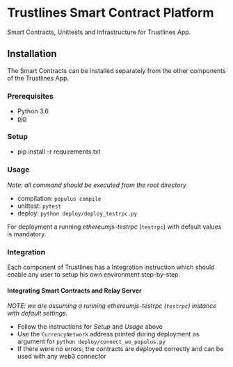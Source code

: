 # Trustlines Smart Contract Platform

Smart Contracts, Unittests and Infrastructure for Trustlines App.

## Installation

The Smart Contracts can be installed separately from the other components of the Trustlines App.

### Prerequisites

 * Python 3.6
 * [pip](https://pip.pypa.io/en/stable/)

### Setup

 * pip install -r requirements.txt

### Usage

_Note: all command should be executed from the root directory_

 * compilation: `populus compile`
 * unittest:    `pytest`
 * deploy:      `python deploy/deploy_testrpc.py`

For deployment a running _ethereumjs-testrpc_ (`testrpc`) with default values is mandatory.

### Integration

Each component of Trustlines has a Integration instruction which should enable any user to setup his own environment step-by-step.

#### Integrating Smart Contracts and Relay Server

*NOTE: we are assuming a running ethereumjs-testrpc (`testrpc`) instance with default settings.*

 * Follow the instructions for _Setup_ and _Usage_ above
 * Use the `CurrencyNetwork` address printed during deployment as argument for `python deploy/connect_wo_populus.py`
 * If there were no errors, the contracts are deployed correctly and can be used with any web3 connector